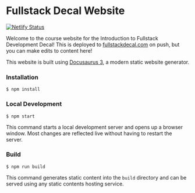 # Fullstack Decal Website

[![Netlify Status](https://api.netlify.com/api/v1/badges/886680d8-ff65-4bb4-bb72-bdbba6aaa3b4/deploy-status)](https://app.netlify.com/sites/fullstack-decal/deploys)

Welcome to the course website for the Introduction to Fullstack Development Decal! This is deployed to [fullstackdecal.com](https://fullstackdecal.com) on push, but you can make edits to content here!

This website is built using [Docusaurus 3](https://docusaurus.io/), a modern static website generator.

### Installation

```
$ npm install
```

### Local Development

```
$ npm start
```

This command starts a local development server and opens up a browser window. Most changes are reflected live without having to restart the server.

### Build

```
$ npm run build
```

This command generates static content into the `build` directory and can be served using any static contents hosting service.
